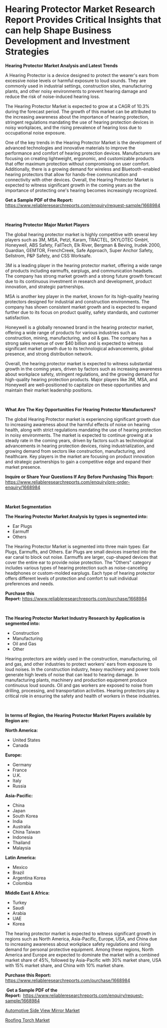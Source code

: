<p><h1>Hearing Protector Market Research Report Provides Critical Insights that can help Shape Business Development and Investment Strategies</h1></p><p><strong>Hearing Protector Market Analysis and Latest Trends</strong></p>
<p><p>A Hearing Protector is a device designed to protect the wearer's ears from excessive noise levels or harmful exposure to loud sounds. They are commonly used in industrial settings, construction sites, manufacturing plants, and other noisy environments to prevent hearing damage and reduce the risk of noise-induced hearing loss.</p><p>The Hearing Protector Market is expected to grow at a CAGR of 10.3% during the forecast period. The growth of this market can be attributed to the increasing awareness about the importance of hearing protection, stringent regulations mandating the use of hearing protection devices in noisy workplaces, and the rising prevalence of hearing loss due to occupational noise exposure.</p><p>One of the key trends in the Hearing Protector Market is the development of advanced technologies and innovative materials to improve the performance and comfort of hearing protection devices. Manufacturers are focusing on creating lightweight, ergonomic, and customizable products that offer maximum protection without compromising on user comfort. Additionally, there is a growing demand for wireless and Bluetooth-enabled hearing protectors that allow for hands-free communication and connectivity with other devices. Overall, the Hearing Protector Market is expected to witness significant growth in the coming years as the importance of protecting one's hearing becomes increasingly recognized.</p></p>
<p><strong>Get a Sample PDF of the Report:&nbsp;</strong> <a href="https://www.reliableresearchreports.com/enquiry/request-sample/1668984">https://www.reliableresearchreports.com/enquiry/request-sample/1668984</a></p>
<p>&nbsp;</p>
<p><strong>Hearing Protector Major Market Players</strong></p>
<p><p>The global hearing protector market is highly competitive with several key players such as 3M, MSA, Petzl, Karam, TRACTEL, SKYLOTEC GmbH, Honeywell, ABS Safety, FallTech, Elk River, Bergman & Beving, Irudek 2000, Guardian, GEMTOR, FrenchCreek, Safe Approach, Super Anchor Safety, Sellstrom, P&P Safety, and CSS Worksafe.</p><p>3M is a leading player in the hearing protector market, offering a wide range of products including earmuffs, earplugs, and communication headsets. The company has strong market growth and a strong future growth forecast due to its continuous investment in research and development, product innovation, and strategic partnerships.</p><p>MSA is another key player in the market, known for its high-quality hearing protectors designed for industrial and construction environments. The company has shown consistent market growth and is expected to expand further due to its focus on product quality, safety standards, and customer satisfaction.</p><p>Honeywell is a globally renowned brand in the hearing protector market, offering a wide range of products for various industries such as construction, mining, manufacturing, and oil & gas. The company has a strong sales revenue of over $40 billion and is expected to witness significant market growth due to its technological advancements, global presence, and strong distribution network.</p><p>Overall, the hearing protector market is expected to witness substantial growth in the coming years, driven by factors such as increasing awareness about workplace safety, stringent regulations, and the growing demand for high-quality hearing protection products. Major players like 3M, MSA, and Honeywell are well-positioned to capitalize on these opportunities and maintain their market leadership positions.</p></p>
<p>&nbsp;</p>
<p><strong>What Are The Key Opportunities For Hearing Protector Manufacturers?</strong></p>
<p><p>The global Hearing Protector market is experiencing significant growth due to increasing awareness about the harmful effects of noise on hearing health, along with strict regulations mandating the use of hearing protection in noisy environments. The market is expected to continue growing at a steady rate in the coming years, driven by factors such as technological advancements in hearing protection devices, rising industrialization, and growing demand from sectors like construction, manufacturing, and healthcare. Key players in the market are focusing on product innovation and strategic partnerships to gain a competitive edge and expand their market presence.</p></p>
<p><strong>Inquire or Share Your Questions If Any Before Purchasing This Report:</strong> <a href="https://www.reliableresearchreports.com/enquiry/pre-order-enquiry/1668984">https://www.reliableresearchreports.com/enquiry/pre-order-enquiry/1668984</a></p>
<p>&nbsp;</p>
<p><strong>Market Segmentation</strong></p>
<p><strong>The Hearing Protector Market Analysis by types is segmented into:</strong></p>
<p><ul><li>Ear Plugs</li><li>Earmuff</li><li>Others</li></ul></p>
<p><p>The Hearing Protector Market is segmented into three main types: Ear Plugs, Earmuffs, and Others. Ear Plugs are small devices inserted into the ear canal to block out noise. Earmuffs are larger, cup-shaped devices that cover the entire ear to provide noise protection. The "Others" category includes various types of hearing protection such as noise-canceling headphones or custom-molded earplugs. Each type of hearing protector offers different levels of protection and comfort to suit individual preferences and needs.</p></p>
<p><strong>Purchase this Report:&nbsp;</strong><a href="https://www.reliableresearchreports.com/purchase/1668984">https://www.reliableresearchreports.com/purchase/1668984</a></p>
<p>&nbsp;</p>
<p><strong>The Hearing Protector Market Industry Research by Application is segmented into:</strong></p>
<p><ul><li>Construction</li><li>Manufacturing</li><li>Oil and Gas</li><li>Other</li></ul></p>
<p><p>Hearing protectors are widely used in the construction, manufacturing, oil and gas, and other industries to protect workers' ears from exposure to loud noises. In the construction industry, heavy machinery and power tools generate high levels of noise that can lead to hearing damage. In manufacturing plants, machinery and production equipment produce continuous loud sounds. Oil and gas workers are exposed to noise from drilling, processing, and transportation activities. Hearing protectors play a critical role in ensuring the safety and health of workers in these industries.</p></p>
<p>&nbsp;</p>
<p><strong>In terms of Region, the Hearing Protector Market Players available by Region are:</strong></p>
<p>
    <p> <strong> North America: </strong>
        <ul>
            <li>United States</li>
            <li>Canada</li>
        </ul>
        </p> 
    <p> <strong> Europe: </strong>
        <ul>
            <li>Germany</li>
            <li>France</li>
            <li>U.K.</li>
            <li>Italy</li>
            <li>Russia</li>
        </ul>
        </p> 
    <p> <strong> Asia-Pacific: </strong>
        <ul>
            <li>China</li>
            <li>Japan</li>
            <li>South Korea</li>
            <li>India</li>
            <li>Australia</li>
            <li>China Taiwan</li>
            <li>Indonesia</li>
            <li>Thailand</li>
            <li>Malaysia</li>
        </ul>
        </p> 
    <p> <strong> Latin America: </strong>
        <ul>
            <li>Mexico</li>
            <li>Brazil</li>
            <li>Argentina Korea</li>
            <li>Colombia</li>
        </ul>
        </p> 
    <p> <strong> Middle East & Africa: </strong>
        <ul>
            <li>Turkey</li>
            <li>Saudi</li>
            <li>Arabia</li>
            <li>UAE</li>
            <li>Korea</li>
        </ul>
    </p>
    </p>
<p><p>The hearing protector market is expected to witness significant growth in regions such as North America, Asia-Pacific, Europe, USA, and China due to increasing awareness about workplace safety regulations and rising demand for personal protective equipment. Among these regions, North America and Europe are expected to dominate the market with a combined market share of 45%, followed by Asia-Pacific with 30% market share, USA with 15% market share, and China with 10% market share.</p></p>
<p><strong>Purchase this Report: </strong><a href="https://www.reliableresearchreports.com/purchase/1668984">https://www.reliableresearchreports.com/purchase/1668984</a></p>
<p>&nbsp;<strong>Get a Sample PDF of the Report:&nbsp;&nbsp;</strong><a href="https://www.reliableresearchreports.com/enquiry/request-sample/1668984">https://www.reliableresearchreports.com/enquiry/request-sample/1668984</a></p>
<p><strong></strong></p>
<p><p><a href="https://thundering-castanet-c65.notion.site/Automotive-Side-View-Mirror-Market-Size-Furnishes-Valuable-Information-Encompassing-Market-Share-Ma-36e43228770541a49911d9e5b9797d2a">Automotive Side View Mirror Market</a></p><p><a href="https://view.publitas.com/reportprime-1/roofing-torch-market-dynamics-2024-2031-also-about-its-market-trends-projections-and-opportunities/">Roofing Torch Market</a></p></p>